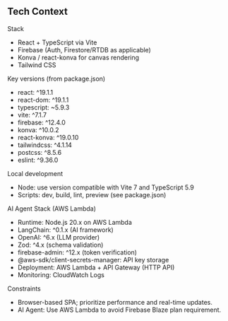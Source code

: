 ## Tech Context

Stack
- React + TypeScript via Vite
- Firebase (Auth, Firestore/RTDB as applicable)
- Konva / react-konva for canvas rendering
- Tailwind CSS

Key versions (from package.json)
- react: ^19.1.1
- react-dom: ^19.1.1
- typescript: ~5.9.3
- vite: ^7.1.7
- firebase: ^12.4.0
- konva: ^10.0.2
- react-konva: ^19.0.10
- tailwindcss: ^4.1.14
- postcss: ^8.5.6
- eslint: ^9.36.0

Local development
- Node: use version compatible with Vite 7 and TypeScript 5.9
- Scripts: dev, build, lint, preview (see package.json)

AI Agent Stack (AWS Lambda)
- Runtime: Node.js 20.x on AWS Lambda
- LangChain: ^0.1.x (AI framework)
- OpenAI: ^6.x (LLM provider)
- Zod: ^4.x (schema validation)
- firebase-admin: ^12.x (token verification)
- @aws-sdk/client-secrets-manager: API key storage
- Deployment: AWS Lambda + API Gateway (HTTP API)
- Monitoring: CloudWatch Logs

Constraints
- Browser-based SPA; prioritize performance and real-time updates.
- AI Agent: Use AWS Lambda to avoid Firebase Blaze plan requirement.

